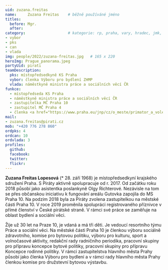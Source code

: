 ```yaml
---
uid: zuzana.freitas
name:     Zuzana Freitas  	# běžně používáné jméno
titles:
  before: Mgr.
  after:
category:                 	# kategorie: rp, praha, vary, hradec, jmk, senat
- vybor
- pks
- can
- vlada
img: people/2022/zuzana-freitas.jpg   # 165 x 220
heroImg: Prague_panorama.jpeg
partyUid: pirati
teamDescription:
  pks: místopředsedkyně KS Praha
  vybor: členka Výboru pro bydlení ZHMP
  vlada: náměstkyně ministra práce a sociálních věcí ČR
funkce:
  - místopředseda KS Praha
  - náměstkyně ministra práce a sociálních věcí ČR
  - zastupitelka MČ Praha 10
  - zastupitel MČ Praha 4
  - členka <a href="https://www.praha.eu/jnp/cz/o_meste/primator_a_volene_organy/zastupitelstvo/vybory_zastupitelstva/index.html?committeeId=33574">Výboru pro bydlení ZHMP</a>
mail:
- zuzana.freitas@pirati.cz
mob: "+420 776 278 860"
ordpks: 4
ordcan: 10
ordvlada: 3
profiles:
  github:       
  facebook:    
  twitter: 		  
  flickr:		  
---
```


**Zuzana Freitas Lopesová** (* 28. září 1968) je místopředsedkyní krajského sdružení Praha. S Piráty aktivně spolupracuje od r. 2017. Od začátku roku 2018 působí jako asistentka poslankyně Olgy Richterové. Nezávisle na tom se přes občanskou iniciativu k fungování areálu Gutovka zapojila do MS Praha 10. Na podzim 2018 byla za Piráty zvolena zastupitelkou na městské části Praha 10. V roce 2019 proměnila spolupráci registrovaného příznivce v přímé členství v České pirátské straně. V rámci své práce se zaměřuje na oblast bydlení a sociální věci.

Žije už 30 let na Praze 10, je vdaná a má tři děti. Je vedoucí resortního týmu Práce a sociální věci. Na městské části Praha 10 je členkou výboru sociálně zdravotního, komise pro bytovou politiku, výboru pro kulturu, sport a volnočasové aktivity, redakční rady radničního periodika, pracovní skupiny pro přípravu koncepce bytové politiky, pracovní skupiny pro přípravu Koncepce rodinné politiky. V rámci zastupitelstva hlavního města Prahy působí jako členka Výboru pro bydlení a v rámci rady hlavního města Prahy členkou komise pro družstevní bytovou výstavbu.
